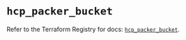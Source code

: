 # `hcp_packer_bucket`

Refer to the Terraform Registry for docs: [`hcp_packer_bucket`](https://registry.terraform.io/providers/hashicorp/hcp/0.96.0/docs/resources/packer_bucket).
